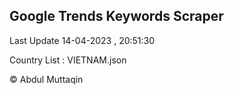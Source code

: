 

## Google Trends Keywords Scraper 
 
Last Update 14-04-2023 , 20:51:30

Country List :
VIETNAM.json



© Abdul Muttaqin 
